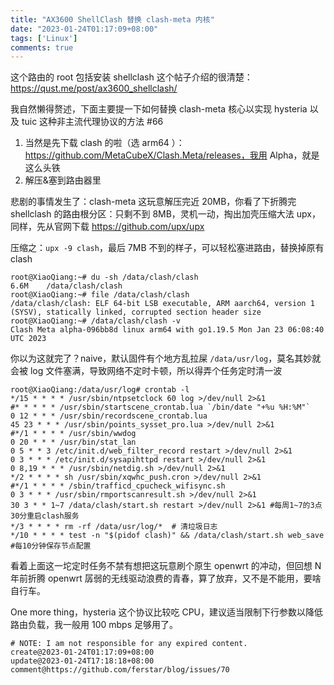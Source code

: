 ```yaml
---
title: "AX3600 ShellClash 替换 clash-meta 内核"
date: "2023-01-24T01:17:09+08:00"
tags: ['Linux']
comments: true
---
```


这个路由的 root 包括安装 shellclash 这个帖子介绍的很清楚：https://qust.me/post/ax3600_shellclash/

我自然懒得赘述，下面主要提一下如何替换 clash-meta 核心以实现 hysteria 以及 tuic 这种非主流代理协议的方法 #66 

1. 当然是先下载 clash 的啦（选 arm64 ）：https://github.com/MetaCubeX/Clash.Meta/releases，我用 Alpha，就是这么头铁
2. 解压&塞到路由器里

悲剧的事情发生了：clash-meta 这玩意解压完近 20MB，你看了下折腾完 shellclash 的路由根分区：只剩不到 8MB，灵机一动，掏出加壳压缩大法 upx，同样，先从官网下载 https://github.com/upx/upx

压缩之：`upx -9 clash`，最后 7MB 不到的样子，可以轻松塞进路由，替换掉原有 clash

```shell
root@XiaoQiang:~# du -sh /data/clash/clash
6.6M    /data/clash/clash
root@XiaoQiang:~# file /data/clash/clash
/data/clash/clash: ELF 64-bit LSB executable, ARM aarch64, version 1 (SYSV), statically linked, corrupted section header size
root@XiaoQiang:~# /data/clash/clash -v
Clash Meta alpha-096bb8d linux arm64 with go1.19.5 Mon Jan 23 06:08:40 UTC 2023
```

你以为这就完了？naive，默认固件有个地方乱拉屎 `/data/usr/log`，莫名其妙就会被 log 文件塞满，导致网络不定时卡顿，所以得弄个任务定时清一波

```shell
root@XiaoQiang:/data/usr/log# crontab -l
*/15 * * * * /usr/sbin/ntpsetclock 60 log >/dev/null 2>&1
#* * * * * /usr/sbin/startscene_crontab.lua `/bin/date "+%u %H:%M"`
0 12 * * * /usr/sbin/recordscene_crontab.lua
45 23 * * * /usr/sbin/points_sysset_pro.lua >/dev/null 2>&1
#*/1 * * * * /usr/sbin/wwdog
0 20 * * * /usr/bin/stat_lan
0 5 * * 3 /etc/init.d/web_filter_record restart >/dev/null 2>&1
0 3 * * * /etc/init.d/sysapihttpd restart >/dev/null 2>&1
0 8,19 * * * /usr/sbin/netdig.sh >/dev/null 2>&1
*/2 * * * * sh /usr/sbin/xqwhc_push.cron >/dev/null 2>&1
#*/1 * * * * /sbin/trafficd_cpucheck_wifisync.sh
0 3 * * * /usr/sbin/rmportscanresult.sh >/dev/null 2>&1
30 3 * * 1~7 /data/clash/start.sh restart >/dev/null 2>&1 #每周1~7的3点30分重启clash服务
*/3 * * * * rm -rf /data/usr/log/*  # 清垃圾日志
*/10 * * * * test -n "$(pidof clash)" && /data/clash/start.sh web_save #每10分钟保存节点配置
```

看着上面这一坨定时任务不禁有想把这玩意刷个原生 openwrt 的冲动，但回想 N 年前折腾 openwrt 孱弱的无线驱动浪费的青春，算了放弃，又不是不能用，要啥自行车。

One more thing，hysteria 这个协议比较吃 CPU，建议适当限制下行参数以降低路由负载，我一般用 100 mbps 足够用了。



```
# NOTE: I am not responsible for any expired content.
create@2023-01-24T01:17:09+08:00
update@2023-01-24T17:18:18+08:00
comment@https://github.com/ferstar/blog/issues/70
```
